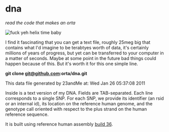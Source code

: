 dna
======================================================================

*read the code that makes an orta*

![fuck yeh helix time baby](http://ortatherox.com/helix.jpg "DNS Helix")

I find it fascinating that you can get a text file, roughly 25meg big that contains what I'd imagine to be terabtyes worth of data, it's certainly millions of years of progress, but yet can be transferred to your computer in a matter of seconds. Maybe at some point in the future bad things could happen because of this. But it's worth it for this one simple line.

**git clone git@github.com:orta/dna.git**

This data file generated by 23andMe at: Wed Jan 26 05:37:08 2011

Inside is a text version of my DNA. Fields are TAB-separated. Each line corresponds to a single SNP. For each SNP, we provide its identifier (an rsid or an internal id), its location on the reference human genome, and the genotype call oriented with respect to the plus strand on the human reference sequence.
 
It is built using reference human assembly [build 36](http://www.ncbi.nlm.nih.gov/projects/mapview/map_search.cgi?taxid=9606&build=36).

